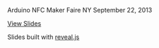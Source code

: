 Arduino NFC
Maker Faire NY
September 22, 2013

[View Slides](http://don.github.io/2013-09-22-arduino-nfc)

Slides built with [reveal.js](http://lab.hakim.se/reveal-js)
